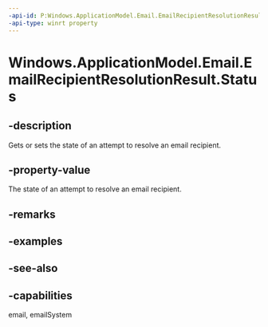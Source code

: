 ```yaml
---
-api-id: P:Windows.ApplicationModel.Email.EmailRecipientResolutionResult.Status
-api-type: winrt property
---
```


<!-- Property syntax
public Windows.ApplicationModel.Email.EmailRecipientResolutionStatus Status { get;  set; }
-->

# Windows.ApplicationModel.Email.EmailRecipientResolutionResult.Status

## -description
Gets or sets the state of an attempt to resolve an email recipient.

## -property-value
The state of an attempt to resolve an email recipient.

## -remarks

## -examples

## -see-also

## -capabilities
email, emailSystem
